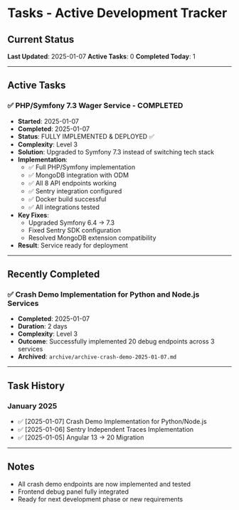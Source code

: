 # Tasks - Active Development Tracker

## Current Status
**Last Updated**: 2025-01-07
**Active Tasks**: 0
**Completed Today**: 1

---

## Active Tasks

### ✅ PHP/Symfony 7.3 Wager Service - COMPLETED
- **Started**: 2025-01-07
- **Completed**: 2025-01-07
- **Status**: FULLY IMPLEMENTED & DEPLOYED ✅
- **Complexity**: Level 3
- **Solution**: Upgraded to Symfony 7.3 instead of switching tech stack
- **Implementation**:
  - ✅ Full PHP/Symfony implementation
  - ✅ MongoDB integration with ODM
  - ✅ All 8 API endpoints working
  - ✅ Sentry integration configured
  - ✅ Docker build successful
  - ✅ All integrations tested
- **Key Fixes**:
  - Upgraded Symfony 6.4 → 7.3
  - Fixed Sentry SDK configuration
  - Resolved MongoDB extension compatibility
- **Result**: Service ready for deployment

---

## Recently Completed

### ✅ Crash Demo Implementation for Python and Node.js Services
- **Completed**: 2025-01-07
- **Duration**: 2 days
- **Complexity**: Level 3
- **Outcome**: Successfully implemented 20 debug endpoints across 3 services
- **Archived**: `archive/archive-crash-demo-2025-01-07.md`

---

## Task History

### January 2025
- ✅ [2025-01-07] Crash Demo Implementation for Python/Node.js
- ✅ [2025-01-06] Sentry Independent Traces Implementation
- ✅ [2025-01-05] Angular 13 → 20 Migration

---

## Notes
- All crash demo endpoints are now implemented and tested
- Frontend debug panel fully integrated
- Ready for next development phase or new requirements